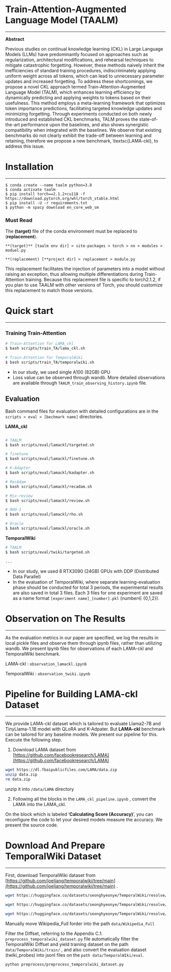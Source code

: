 
# Train-Attention-Augmented Language Model (TAALM)

---

**Abstract**

Previous studies on continual knowledge learning (CKL) in Large Language Models (LLMs) have predominantly focused on approaches such as regularization, architectural modifications, and rehearsal techniques to mitigate catastrophic forgetting. However, these methods naively inherit the inefficiencies of standard training procedures, indiscriminately applying uniform weight across all tokens, which can lead to unnecessary parameter updates and increased forgetting. To address these shortcomings, we propose a novel CKL approach termed Train-Attention-Augmented Language Model (TALM), which enhances learning efficiency by dynamically predicting and applying weights to tokens based on their usefulness. This method employs a meta-learning framework that optimizes token importance predictions, facilitating targeted knowledge updates and minimizing forgetting. Through experiments conducted on both newly introduced and established CKL benchmarks, TALM proves the state-of-the-art performance upon the baselines, and also shows synergistic compatibility when integrated with the baselines. We observe that existing benchmarks do not clearly exhibit the trade-off between learning and retaining, therefore we propose a new benchmark, \textsc{LAMA-ckl}, to address this issue.

# Installation

---

```coq
$ conda create --name taalm python=3.8
$ conda activate taalm
$ pip install torch==2.1.2+cu118 -f https://download.pytorch.org/whl/torch_stable.html
$ pip install -U -r requirements.txt
$ python -m spacy download en_core_web_sm
```

### Must Read

The **(target)** file of the conda environment must be replaced to (**replacement**).

```coq
**(target)** [taalm env dir] > site-packages > torch > nn > modules > moduel.py

**(replacement) [**project dir] > replacement > module.py
```

This replacement facilitates the injection of parameters into a model without raising an exception, thus allowing multiple differentiations during Train-Attention training. Because this replacement file is specific to torch2.1.2, if you plan to use TAALM with other versions of Torch, you should customize this replacement to match those versions.

# Quick start

---

### Training Train-Attention

```bash
# Train-Attention for LAMA_ckl
$ bash scripts/train_TA/lama_ckl.sh

# Train-Attention for TemporalWiki
$ bash scripts/train_TA/temporalwiki.sh
```

- In our study, we used single A100 (82GB) GPU
- Loss value can be observed through wandb. More detailed observations are available through  `TAALM_train_observing_history.ipynb`  file.

## Evaluation

Bash command files for evaluation with detailed configurations are in the  `scripts > eval > [bechmark name]`   directories.

**LAMA_ckl**

```bash

# TAALM
$ bash scripts/eval/lamackl/targeted.sh

# finetune
$ bash scripts/eval/lamackl/finetune.sh

# K-Adapter
$ bash scripts/eval/lamackl/kadapter.sh

# RecAdam
$ bash scripts/eval/lamackl/recadam.sh

# Mix-review
$ bash scripts/eval/lamackl/review.sh

# RHO-1
$ bash scripts/eval/lamackl/rho.sh

# Oracle
$ bash scripts/eval/lamackl/oracle.sh
```

**TemporalWiki**

```bash
# TAALM
$ bash scripts/eval/twiki/targeted.sh

...
```

- In our study, we used 8 RTX3090 (24GB) GPUs with DDP (Distributed Data Parallel)
- In the evaluation of TemporalWiki, where separate learning-evaluation phase should be conducted for total 3 periods, the experimental results are also saved in total 3 files. Each 3 files for one experiment are saved as a name format `[experiment name]_[number].pkl` (number$\in$ {0,1,2}).

# Observation on The Results

---

As the evaluation metrics in our paper are specified, we log the results in local pickle files and observe them through ipynb files, rather than utilizing wandb. We present Ipynb files for observations of each LAMA-ckl and TemporalWIki benchmark.

LAMA-ckl :  `observation_lamackl.ipynb`

TemporalWiki : `observation_twiki.ipynb`

# Pipeline for Building LAMA-ckl Dataset

---

We provide LAMA-ckl dataset which is tailored to evaluate Llama2-7B and TinyLlama-1.1B model with QLoRA and K-Adpater. But **LAMA-ckl** benchmark can be tailored for any baseline models. We present our pipeline for this. Execute the following step.

1) Download LAMA dataset from   [https://github.com/facebookresearch/LAMA](https://github.com/facebookresearch/LAMA)

```bash
wget https://dl.fbaipublicfiles.com/LAMA/data.zip
unzip data.zip
rm data.zip
```

unzip it into `/data/LAMA`  directory

2) Following all the blocks in the `LAMA_ckl_pipeline.ipynb` , convert the LAMA into the LAMA_ckl.

 On the block which is labeled ‘**Calculating Score (Accuracy)**’, you can reconfigure the code to let your desired models measure the accuracy. We present the source code. 

# Download And Prepare TemporalWiki Dataset

---

First, download TemporalWiki dataset from [https://github.com/joeljang/temporalwiki/tree/main](https://github.com/joeljang/temporalwiki/tree/main) .

```bash
wget https://huggingface.co/datasets/seonghyeonye/TemporalWiki/resolve/main/Wikipedia_Full.zip

wget https://huggingface.co/datasets/seonghyeonye/TemporalWiki/resolve/main/TWiki_Diffsets.zip

wget https://huggingface.co/datasets/seonghyeonye/TemporalWiki/resolve/main/TWiki_Probes.zip
```

Manually move Wikipedia_Full forder into the path `data/Wikipedia_Full`

Filter the Diffset, referring to the Appendix C.1.   `preprocess_temporalwiki_dataset.py` file automatically filter the TemporalWiki Diffset and yield training dataset on the path  `data/TemporalWiki/train/` , and also convert the evaluation dataset (twiki_probes) into jsonl files on the `path data/TemporalWIki/eval`.

```bash
python preprocess/preprocess_temporalwiki_dataset.py
```